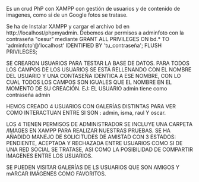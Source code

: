 Es un crud PhP con XAMPP con gestión de usuarios y de contenido de imagenes, como si de un Google fotos se tratase.

Se ha de Instalar XAMPP y cargar el archivo bd en http://localhost/phpmyadmin. 
Debemos dar permisos a adminfoto con la contraseña "cesur" mediante GRANT ALL PRIVILEGES ON bd.* TO 'adminfoto'@'localhost' IDENTIFIED BY 'tu_contraseña'; FLUSH PRIVILEGES;

SE CREARON USUARIOS PARA TESTAR LA BASE DE DATOS.
PARA TODOS LOS CAMPOS DE LOS USUARIOS SE ESTÁ RELLENANDO CON EL NOMBRE DEL USUARIO Y UNA CONTASEÑA IDENTICA A ESE NOMBRE, 
CON LO CUAL TODOS LOS CAMPOS SON IGUALES QUE EL NOMBRE EN EL MOMENTO DE SU CREACIÓN.
EJ: EL USUARIO admin tiene como contraseña admin

HEMOS CREADO 4 USUARIOS CON GALERÍAS DISTINTAS PARA VER COMO INTERACTUAN ENTRE SI SON : admin, isma, raul Y oscar.

LOS 4 TIENEN PERMISOS DE ADMINISTRADOR SE INCLUYE UNA CARPETA /IMAGES EN XAMPP PARA REALIZAR NUESTRAS PRUEBAS.
SE HA AÑADIDO MANEJO DE SOLICITUDES DE AMISTAD CON 3 ESTADOS: PENDIENTE, ACEPTADA Y RECHAZADA ENTRE USUARIOS COMO SI DE UNA RED SOCIAL SE TRATASE, 
ASI COMO LA POSIBILIDAD DE COMPARTIR IMAGENES ENTRE LOS USUARIOS.

SE PUEDEN VISITAR GALERÍAS DE LS USUARIOS QUE SON AMIGOS Y mARCAR IMÁGENES COMO FAVORITOS.

